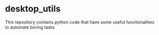 # desktop_utils
This repository contains python code that have some useful functionalities to automate boring tasks
